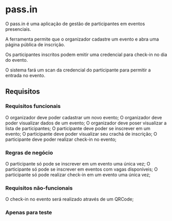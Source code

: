 # pass.in

O pass.in é uma aplicação de gestão de participantes em eventos presenciais.

A ferramenta permite que o organizador cadastre um evento e abra uma página pública de inscrição.

Os participantes inscritos podem emitir uma credencial para check-in no dia do evento.

O sistema fará um scan da credencial do participante para permitir a entrada no evento.

## Requisitos

### Requisitos funcionais

 O organizador deve poder cadastrar um novo evento;
 O organizador deve poder visualizar dados de um evento;
 O organizador deve poser visualizar a lista de participantes;
 O participante deve poder se inscrever em um evento;
 O participante deve poder visualizar seu crachá de inscrição;
 O participante deve poder realizar check-in no evento;

### Regras de negócio

 O participante só pode se inscrever em um evento uma única vez;
 O participante só pode se inscrever em eventos com vagas disponíveis;
 O participante só pode realizar check-in em um evento uma única vez;

### Requisitos não-funcionais

 O check-in no evento será realizado através de um QRCode;

### Apenas para teste